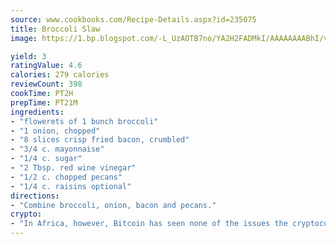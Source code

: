 ```yaml
---
source: www.cookbooks.com/Recipe-Details.aspx?id=235075
title: Broccoli Slaw
image: https://1.bp.blogspot.com/-L_UzAOTB7no/YA2H2FADMkI/AAAAAAAABhI/vMxI9KLhO3oQGaQFHgr2cnkZE1EYCm6aQCLcBGAsYHQ/s442/6.png

yield: 3
ratingValue: 4.6
calories: 279 calories
reviewCount: 398
cookTime: PT2H
prepTime: PT21M
ingredients:
- "flowerets of 1 bunch broccoli"
- "1 onion, chopped"
- "8 slices crisp fried bacon, crumbled"
- "3/4 c. mayonnaise"
- "1/4 c. sugar"
- "2 Tbsp. red wine vinegar"
- "1/2 c. chopped pecans"
- "1/4 c. raisins optional"
directions:
- "Combine broccoli, onion, bacon and pecans."
crypto:
- "In Africa, however, Bitcoin has seen none of the issues the cryptocurrency experienced globally."
---
```

